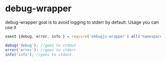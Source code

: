 # debug-wrapper

 debug-wrapper goal is to avoid logging to stderr by default. 
 Usage you can use it
 ```js
const {debug, error, info } = require('debugjs-wrapper').all('namespace:subnamespace');

debug('debug'); //goes to stdout
error('error'); //goes to stderr
info('info'); //goes to stdout
```